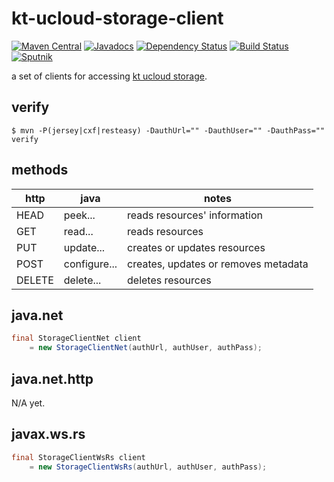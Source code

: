 # kt-ucloud-storage-client
[![Maven Central](https://img.shields.io/maven-central/v/com.github.jinahya/kt-ucloud-storage-client.svg?style=flat-square)](http://search.maven.org/#search%7Cgav%7C1%7Cg%3A%22com.github.jinahya%22%20AND%20a%3A%22kt-ucloud-storage-client-jax-rs%22)
[![Javadocs](http://www.javadoc.io/badge/com.github.jinahya/kt-ucloud-storage-client.svg?style=flat-square)](http://www.javadoc.io/doc/com.github.jinahya/kt-ucloud-storage-client-jax-rs)
[![Dependency Status](https://www.versioneye.com/user/projects/57a6194d0f64000041a9375e/badge.svg?style=flat-square)](https://www.versioneye.com/user/projects/57a6194d0f64000041a9375e)
[![Build Status](https://travis-ci.org/jinahya/kt-ucloud-storage-client.svg?style=flat-square&branch=develop)](https://travis-ci.org/jinahya/kt-ucloud-storage-client)
[![Sputnik](https://sputnik.ci/conf/badge)](https://sputnik.ci/app#/builds/jinahya/kt-ucloud-storage-client)

a set of clients for accessing [kt ucloud storage](https://ucloudbiz.olleh.com/portal/ktcloudportal.epc.productintro.ss.info.html).

## verify
```
$ mvn -P(jersey|cxf|resteasy) -DauthUrl="" -DauthUser="" -DauthPass="" verify
```

## methods
http  |java        |notes
------|------------|-----
HEAD  |peek...     |reads resources' information
GET   |read...     |reads resources
PUT   |update...   |creates or updates resources
POST  |configure...|creates, updates or removes metadata
DELETE|delete...   |deletes resources

## java.net
```java
final StorageClientNet client
    = new StorageClientNet(authUrl, authUser, authPass);
```
## java.net.http
N/A yet.

## javax.ws.rs
```java
final StorageClientWsRs client
    = new StorageClientWsRs(authUrl, authUser, authPass);
```
